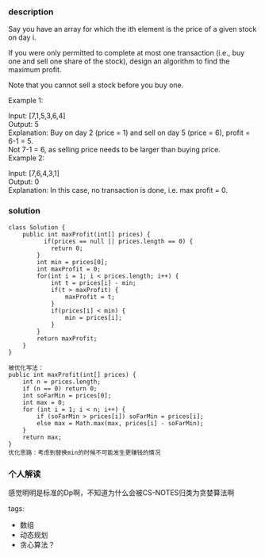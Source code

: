 ### description  
Say you have an array for which the ith element is the price of a given stock on day i.  
  
If you were only permitted to complete at most one transaction (i.e., buy one and sell one share of the stock), design an algorithm to find the maximum profit.  
  
Note that you cannot sell a stock before you buy one.  
  
Example 1:  
  
Input: [7,1,5,3,6,4]  
Output: 5  
Explanation: Buy on day 2 (price = 1) and sell on day 5 (price = 6), profit = 6-1 = 5.  
             Not 7-1 = 6, as selling price needs to be larger than buying price.  
Example 2:  
  
Input: [7,6,4,3,1]  
Output: 0  
Explanation: In this case, no transaction is done, i.e. max profit = 0.  
### solution  
```  
class Solution {  
    public int maxProfit(int[] prices) {  
          if(prices == null || prices.length == 0) {  
            return 0;  
        }  
        int min = prices[0];  
        int maxProfit = 0;  
        for(int i = 1; i < prices.length; i++) {  
            int t = prices[i] - min;  
            if(t > maxProfit) {  
                maxProfit = t;  
            }  
            if(prices[i] < min) {  
                min = prices[i];  
            }  
        }  
        return maxProfit;  
    }  
}  
  
被优化写法：  
public int maxProfit(int[] prices) {  
    int n = prices.length;  
    if (n == 0) return 0;  
    int soFarMin = prices[0];  
    int max = 0;  
    for (int i = 1; i < n; i++) {  
        if (soFarMin > prices[i]) soFarMin = prices[i];  
        else max = Math.max(max, prices[i] - soFarMin);  
    }  
    return max;  
}  
优化思路：考虑到替换min的时候不可能发生更赚钱的情况  
```  
  
### 个人解读  
感觉明明是标准的Dp啊，不知道为什么会被CS-NOTES归类为贪婪算法啊  
  
tags:  
  - 数组  
  - 动态规划  
  - 贪心算法？  
